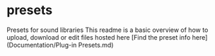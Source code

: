 # presets
Presets for sound libraries
This readme is a basic overview of how to upload, download or edit files hosted here
[Find the preset info here] (Documentation/Plug-in Presets.md)
